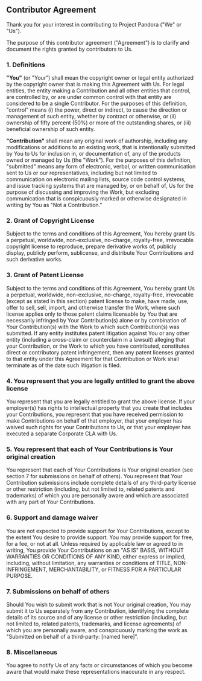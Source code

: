 ## Contributor Agreement

Thank you for your interest in contributing to Project Pandora ("We" or "Us").

The purpose of this contributor agreement ("Agreement") is to clarify and document the rights granted by contributors to Us.

### 1. Definitions

**"You"** (or "Your") shall mean the copyright owner or legal entity
authorized by the copyright owner that is making this Agreement
with Us. For legal entities, the entity making a
Contribution and all other entities that control, are controlled
by, or are under common control with that entity are considered to
be a single Contributor. For the purposes of this definition,
"control" means (i) the power, direct or indirect, to cause the
direction or management of such entity, whether by contract or
otherwise, or (ii) ownership of fifty percent (50%) or more of the
outstanding shares, or (iii) beneficial ownership of such entity.

**"Contribution"** shall mean any original work of authorship,
including any modifications or additions to an existing work, that
is intentionally submitted by You to Us for inclusion
in, or documentation of, any of the products owned or managed by
Us (the "Work"). For the purposes of this definition,
"submitted" means any form of electronic, verbal, or written
communication sent to Us or our representatives,
including but not limited to communication on electronic mailing
lists, source code control systems, and issue tracking systems that
are managed by, or on behalf of, Us for the purpose of
discussing and improving the Work, but excluding communication that
is conspicuously marked or otherwise designated in writing by You
as "Not a Contribution."

### 2. Grant of Copyright License

Subject to the terms and conditions of this Agreement,
You hereby grant Us a perpetual, worldwide, non-exclusive, no-charge,
royalty-free, irrevocable copyright license to reproduce,
prepare derivative works of, publicly display, publicly perform,
sublicense, and distribute Your Contributions and such derivative works.

### 3. Grant of Patent License

Subject to the terms and conditions of this Agreement,
You hereby grant Us a perpetual, worldwide, non-exclusive, no-charge,
royalty-free, irrevocable (except as stated in this section) patent license
to make, have made, use, offer to sell, sell, import, and otherwise transfer
the Work, where such license applies only to those patent claims
licensable by You that are necessarily infringed by Your
Contribution(s) alone or by combination of Your Contribution(s)
with the Work to which such Contribution(s) was submitted. If any
entity institutes patent litigation against You or any other entity
(including a cross-claim or counterclaim in a lawsuit) alleging
that your Contribution, or the Work to which you have contributed,
constitutes direct or contributory patent infringement, then any
patent licenses granted to that entity under this Agreement for
that Contribution or Work shall terminate as of the date such
litigation is filed.

### 4. You represent that you are legally entitled to grant the above license

You represent that you are legally entitled to grant the above license.
If your employer(s) has rights to intellectual property
that you create that includes your Contributions, you represent
that you have received permission to make Contributions on behalf
of that employer, that your employer has waived such rights for
your Contributions to Us, or that your employer has
executed a separate Corporate CLA with Us.

### 5. You represent that each of Your Contributions is Your original creation

You represent that each of Your Contributions is Your original
creation (see section 7 for submissions on behalf of others). You
represent that Your Contribution submissions include complete
details of any third-party license or other restriction (including,
but not limited to, related patents and trademarks) of which you
are personally aware and which are associated with any part of Your
Contributions.

### 6. Support and damage waiver

You are not expected to provide support for Your Contributions,
except to the extent You desire to provide support. You may provide
support for free, for a fee, or not at all. Unless required by
applicable law or agreed to in writing, You provide Your
Contributions on an "AS IS" BASIS, WITHOUT WARRANTIES OR CONDITIONS
OF ANY KIND, either express or implied, including, without
limitation, any warranties or conditions of TITLE, NON-INFRINGEMENT,
MERCHANTABILITY, or FITNESS FOR A PARTICULAR PURPOSE.

### 7. Submissions on behalf of others

Should You wish to submit work that is not Your original creation,
You may submit it to Us separately from any Contribution,
identifying the complete details of its source and of
any license or other restriction (including, but not limited to,
related patents, trademarks, and license agreements) of which you
are personally aware, and conspicuously marking the work as
"Submitted on behalf of a third-party: [named here]".

### 8. Miscellaneous

You agree to notify Us of any facts or circumstances of
which you become aware that would make these representations
inaccurate in any respect.
